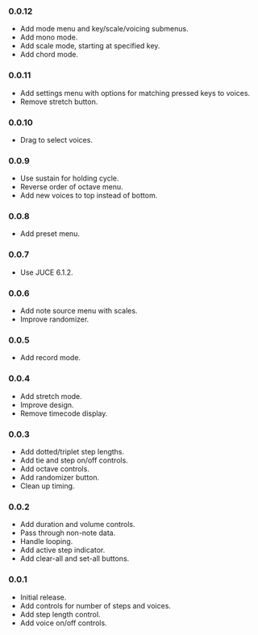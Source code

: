 ### 0.0.12

* Add mode menu and key/scale/voicing submenus.
* Add mono mode.
* Add scale mode, starting at specified key.
* Add chord mode.

### 0.0.11

* Add settings menu with options for matching pressed keys to voices.
* Remove stretch button.

### 0.0.10

* Drag to select voices.

### 0.0.9

* Use sustain for holding cycle.
* Reverse order of octave menu.
* Add new voices to top instead of bottom.

### 0.0.8

* Add preset menu.

### 0.0.7

* Use JUCE 6.1.2.

### 0.0.6

* Add note source menu with scales.
* Improve randomizer.

### 0.0.5

* Add record mode.

### 0.0.4

* Add stretch mode.
* Improve design.
* Remove timecode display.

### 0.0.3

* Add dotted/triplet step lengths.
* Add tie and step on/off controls.
* Add octave controls.
* Add randomizer button.
* Clean up timing.

### 0.0.2

* Add duration and volume controls.
* Pass through non-note data.
* Handle looping.
* Add active step indicator.
* Add clear-all and set-all buttons.

### 0.0.1

* Initial release.
* Add controls for number of steps and voices.
* Add step length control.
* Add voice on/off controls.
